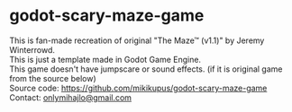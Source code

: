 # godot-scary-maze-game

This is fan-made recreation of original "The Maze™ (v1.1)" by Jeremy Winterrowd. <br>
This is just a template made in Godot Game Engine. <br>
This game doesn't have jumpscare or sound effects. (if it is original game from the source below) <br>
Source code: https://github.com/mikikupus/godot-scary-maze-game <br>
Contact: onlymihajlo@gmail.com <br>
